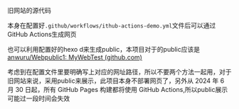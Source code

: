 旧网站的源代码

本身在配置好`.github/workflows/ithub-actions-demo.yml`文件后可以通过GitHub Actions生成网页

也可以利用配置好的hexo d来生成public，本项目对于的public应该是[anwuru/Webpublic1: MyWebTest (github.com)](https://github.com/anwuru/Webpublic1)

考虑到在配置文件里要明确写上对应的网址路径，所以不要两个方法一起用，对于旧网站来说，采用public来展示，此项目本身不部署网页了，另外从 2024 年 6 月 30 日起，所有 GitHub Pages 构建都将使用 GitHub Actions,所以public展示可能过一段时间会失效
